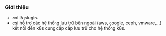 ### Giới thiệu
- csi là plugin.
- csi hỗ trợ các hệ thống lưu trữ bên ngoài (aws, google, ceph, vmware,...) kết nối đến k8s cung cấp cấp lưu trữ cho hệ thống k8s.
